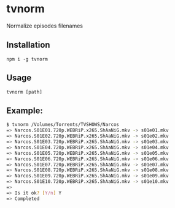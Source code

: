 # tvnorm
Normalize episodes filenames

## Installation
`npm i -g tvnorm`

## Usage
`tvnorm [path]`

## Example:

```bash
$ tvnorm /Volumes/Torrents/TVSHOWS/Narcos
=> Narcos.S01E01.720p.WEBRiP.x265.ShAaNiG.mkv -> s01e01.mkv
=> Narcos.S01E02.720p.WEBRiP.x265.ShAaNiG.mkv -> s01e02.mkv
=> Narcos.S01E03.720p.WEBRiP.x265.ShAaNiG.mkv -> s01e03.mkv
=> Narcos.S01E04.720p.WEBRiP.x265.ShAaNiG.mkv -> s01e04.mkv
=> Narcos.S01E05.720p.WEBRiP.x265.ShAaNiG.mkv -> s01e05.mkv
=> Narcos.S01E06.720p.WEBRiP.x265.ShAaNiG.mkv -> s01e06.mkv
=> Narcos.S01E07.720p.WEBRiP.x265.ShAaNiG.mkv -> s01e07.mkv
=> Narcos.S01E08.720p.WEBRiP.x265.ShAaNiG.mkv -> s01e08.mkv
=> Narcos.S01E09.720p.WEBRiP.x265.ShAaNiG.mkv -> s01e09.mkv
=> Narcos.S01E10.720p.WEBRiP.x265.ShAaNiG.mkv -> s01e10.mkv
=>
=> Is it ok? [Y/n] Y
=> Completed
```
